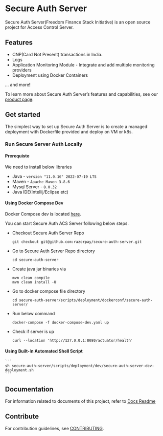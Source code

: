 # Secure Auth Server

Secure Auth Server(Freedom Finance Stack Initiative) is an open source project for Access Control Server.

## Features

* CNP(Card Not Present) transactions in India.
* Logs
* Application Monitoring Module - Integrate and add multiple monitoring providers
* Deployment using Docker Containers

\... and more!

To learn more about Secure Auth Server’s features and capabilities, see our [product page](https://razorpay.com/).

## Get started
The simplest way to set up Secure Auth Server is to create a managed deployment with Dockerfile provided and deploy on VM or k8s.

### Run Secure Server Auth Locally

#### Prerequiste
We need to install below libraries
* Java - `version "11.0.16" 2022-07-19 LTS`
* Maven - `Apache Maven 3.8.6`
* Mysql Server - `8.0.32`
* Java IDE(Intellij/Eclipse etc)

#### Using Docker Compose Dev
Docker Compose dev is located [here](https://github.com/razorpay/secure-auth-server/blob/master/scripts/deployment/dockerconf/secure-auth-server/docker-compose-dev.yaml).

You can start Secure Auth ACS Server following below steps.
* Checkout Secure Auth Server Repo
    ```
    git checkout git@github.com:razorpay/secure-auth-server.git
    ```
* Go to Secure Auth Server Repo directory
    ``` 
    cd secure-auth-server
    ```
* Create java jar binaries via
    ```
    mvn clean compile
    mvn clean install -U
    ```
* Go to docker compose file directory
    ```
    cd secure-auth-server/scripts/deployment/dockerconf/secure-auth-server/
    ```
* Run below command
    ```
    docker-compose -f docker-compose-dev.yaml up
    ```
* Check if server is up
    ```
    curl --location 'http://127.0.0.1:8080/actuator/health'
    ```

#### Using Built-In Automated Shell Script
    ```
    sh secure-auth-server/scripts/deployment/dev/secure-auth-server-dev-deployment.sh
    ```
  
## Documentation
For information related to documents of this project, refer to [Docs Readme](docs/README.md)

## Contribute
For contribution guidelines, see [CONTRIBUTING](CONTRIBUTING.md).

